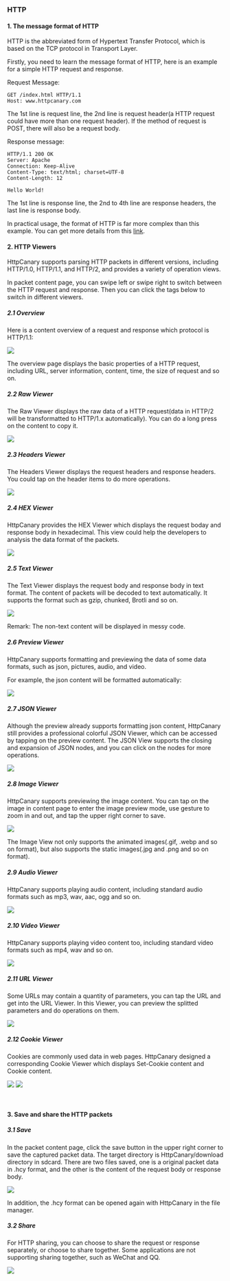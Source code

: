 ### HTTP

#### 1. The message format of HTTP

HTTP is the abbreviated form of Hypertext Transfer Protocol, which is based on the TCP protocol in Transport Layer.

Firstly, you need to learn the message format of HTTP, here is an example for a simple HTTP request and response.

Request Message:
```
GET /index.html HTTP/1.1
Host: www.httpcanary.com
```
The 1st line is request line, the 2nd line is request header(a HTTP request could have more than one request header). If the method of request is POST, there will also be a request body.

Response message:
```
HTTP/1.1 200 OK
Server: Apache
Connection: Keep-Alive
Content-Type: text/html; charset=UTF-8
Content-Length: 12

Hello World!
```
The 1st line is response line, the 2nd to 4th line are response headers, the last line is response body.

In practical usage, the format of HTTP is far more complex than this example. You can get more details from this [link](https://developer.mozilla.org/en-US/docs/Web/HTTP/Overview).


#### 2. HTTP Viewers

HttpCanary supports parsing HTTP packets in different versions, including HTTP/1.0, HTTP/1.1, and HTTP/2, and provides a variety of operation views.

In packet content page, you can swipe left or swipe right to switch between the HTTP request and response. Then you can click the tags below to switch in different viewers.

##### 2.1 Overview

Here is a content overview of a request and response which protocol is HTTP/1.1:

![](/assets/http_overview.png)

The overview page displays the basic properties of a HTTP request, including URL, server information, content, time, the size of request and so on.

##### 2.2 Raw Viewer

The Raw Viewer displays the raw data of a HTTP request(data in HTTP/2 will be transformatted to HTTP/1.x automatically). You can do a long press on the content to copy it.

![](/assets/http_raw.png)

##### 2.3 Headers Viewer

The Headers Viewer displays the request headers and response headers. You could tap on the header items to do more operations.

![](/assets/http_headers.png)

##### 2.4 HEX Viewer

HttpCanary provides the HEX Viewer which displays the request boday and response body in hexadecimal. This view could help the developers to analysis the data format of the packets. 

![](/assets/http_hex.png)

##### 2.5 Text Viewer

The Text Viewer displays the request body and response body in text format. The content of packets will be decoded to text automatically. It supports the format such as gzip, chunked, Brotli and so on.

![](/assets/http_text.png)

Remark: The non-text content will be displayed in messy code.

##### 2.6 Preview Viewer

HttpCanary supports formatting and previewing the data of some data formats, such as json, pictures, audio, and video.

For example, the json content will be formatted automatically:

![](/assets/http_preview.png)

##### 2.7 JSON Viewer

Although the preview already supports formatting json content, HttpCanary still provides a professional colorful JSON Viewer, which can be accessed by tapping on the preview content. The JSON View supports the closing and expansion of JSON nodes, and you can click on the nodes for more operations.


![](/assets/http_json.png)

##### 2.8 Image Viewer

HttpCanary supports previewing the image content. You can tap on the image in content page to enter the image preview mode, use gesture to zoom in and out, and tap the upper right corner to save.

![](/assets/http_image.png)

The Image View not only supports the animated images(.gif, .webp and so on format), but also supports the static images(.jpg and .png and so on format).

##### 2.9 Audio Viewer

HttpCanary supports playing audio content, including standard audio formats such as mp3, wav, aac, ogg and so on.

![](/assets/http_audio.png)

##### 2.10 Video Viewer

HttpCanary supports playing video content too, including standard video formats such as mp4, wav and so on.

![](/assets/http_video.png)

##### 2.11 URL Viewer

Some URLs may contain a quantity of parameters, you can tap the URL and get into the URL Viewer. In this Viewer, you can preview the splitted parameters and do operations on them.

![](/assets/http_url.png)

##### 2.12 Cookie Viewer

Cookies are commonly used data in web pages. HttpCanary designed a corresponding Cookie Viewer which displays Set-Cookie content and Cookie content.

![](/assets/http_set-cookie.png)
![](/assets/http_cookie.png)

<br>

#### 3. Save and share the HTTP packets

##### 3.1 Save

In the packet content page, click the save button in the upper right corner to save the captured packet data. The target directory is HttpCanary/download directory in sdcard. There are two files saved, one is a original packet data in .hcy format, and the other is the content of the request body or response body.


![](/assets/http_save.png)

In addition, the .hcy format can be opened again with HttpCanary in the file manager.

##### 3.2 Share

For HTTP sharing, you can choose to share the request or response separately, or choose to share together. Some applications are not supporting sharing together, such as WeChat and QQ.

![](/assets/http_share.png)




